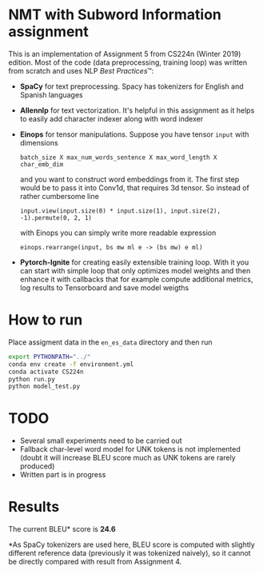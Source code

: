 # NMT with Subword Information assignment

This is an implementation of Assignment 5 from
CS224n (Winter 2019) edition. Most of the code (data preprocessing, training loop) was written from scratch and uses
NLP *Best Practices*™:

* **SpaCy** for text preprocessing. Spacy has tokenizers for English and Spanish languages
* **Allennlp** for text vectorization. It's helpful in this assignment as it helps to easily add character
    indexer along with word indexer
* **Einops** for tensor manipulations. Suppose you have tensor `input` with dimensions

    `batch_size X max_num_words_sentence X max_word_length X char_emb_dim` 
    
    and you want
    to construct word embeddings from it. The first step would be to pass
    it into Conv1d, that requires 3d tensor. So instead of rather cumbersome line
    
    `input.view(input.size(0) * input.size(1), input.size(2), -1).permute(0, 2, 1)` 
    
    with Einops you can simply write more readable expression 

    `einops.rearrange(input, bs mw ml e -> (bs mw) e ml)` 
    
* **Pytorch-Ignite** for creating easily extensible training loop. With it you can start with simple loop that only
       optimizes model weights and then enhance it with callbacks that for example compute additional metrics, 
       log results to Tensorboard and save model weigths

# How to run

Place assigment data in the `en_es_data` directory and then run
```bash
export PYTHONPATH="../"
conda env create -f environment.yml
conda activate CS224n
python run.py
python model_test.py
```
   
# TODO

* Several small experiments need to be carried out
* Fallback char-level word model for UNK tokens is not implemented (doubt it will increase BLEU score much as UNK tokens
    are rarely produced) 
* Written part is in progress
 
# Results
The current BLEU* score is **24.6**

*As SpaCy tokenizers are used here, BLEU score is computed
with slightly different reference data (previously it was tokenized naively), so it cannot be directly compared with result
from Assignment 4.
